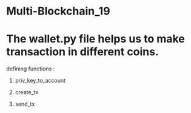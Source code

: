 # Multi-Blockchain_19


# The wallet.py file helps us to make transaction in different coins.

defining functions :

 1. priv_key_to_account

 2. create_tx

 3. send_tx



